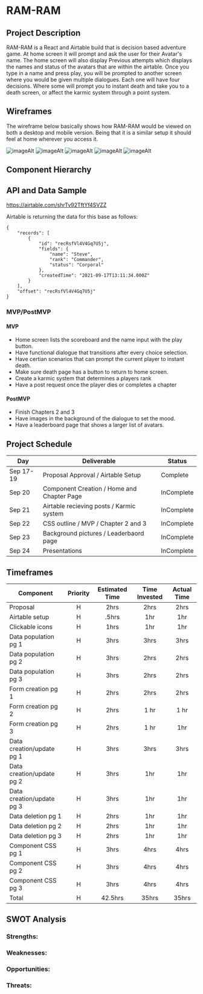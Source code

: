 # RAM-RAM



## Project Description

RAM-RAM is a React and Airtable build that is decision based adventure game. At home screen it will prompt and ask the user for their Avatar's name. The home screen will also display Previous attempts which displays the names and status of the avatars that are within the airtable. Once you type in a name and press play, you will be prompted to another screen where you would be given multiple dialogues. Each one will have four decisions. Where some will prompt you to instant death and take you to a death screen, or affect the karmic system through a point system. 

## Wireframes

The wireframe below basically shows how RAM-RAM would be viewed on both a desktop and mobile version. Being that it is a similar setup it should feel at home wherever you access it. 

![imageAlt](https://ibb.co/sgn4Fyn)
![imageAlt](https://ibb.co/kG1KW88)
![imageAlt](https://ibb.co/QfpSGWF)
![imageAlt](https://ibb.co/XDB7WGc)
![imageAlt](https://ibb.co/xhmR5tN)

## Component Hierarchy

<!-- ![imageAlt](https://i.imgur.com/PhRA82l.png) -->

## API and Data Sample

https://airtable.com/shrTv92TftYf4SVZZ

Airtable is returning the data for this base as follows:

```
{
    "records": [
        {
            "id": "recRsfVl4V4Gq7U5j",
            "fields": {
                "name": "Steve",
                "rank": "Commander",
                "status": "Corporal"
            },
            "createdTime": "2021-09-17T13:11:34.000Z"
        }
    ],
    "offset": "recRsfVl4V4Gq7U5j"
}
```

### MVP/PostMVP

#### MVP

- Home screen lists the scoreboard and the name input with the play button. 
- Have functional dialogue that transitions after every choice selection.
- Have certian scenarios that can prompt the current player to instant death.
- Make sure death page has a button to return to home screen.
- Create a karmic system that determines a players rank
- Have a post request once the player dies or completes a chapter


#### PostMVP

- Finish Chapters 2 and 3
- Have images in the background of the dialogue to set the mood.
- Have a leaderboard page that shows a larger list of avatars.

## Project Schedule

| Day      | Deliverable                                | Status   |
| -------- | ------------------------------------------ | -------- |
| Sep 17-19 | Proposal Approval / Airtable Setup        | Complete |
| Sep 20   | Component Creation / Home and Chapter Page | InComplete |
| Sep 21   | Airtable recieving posts / Karmic system   | InComplete |
| Sep 22   | CSS outline / MVP / Chapter 2 and 3        | InComplete |
| Sep 23   | Background pictures / Leaderbaord page     | InComplete |
| Sep 24   | Presentations                              | InComplete |

## Timeframes

| Component                 | Priority | Estimated Time | Time Invested | Actual Time |
| ------------------------- | :------: | :------------: | :-----------: | :---------: |
| Proposal                  |    H     |      2hrs      |     2hrs      |    2hrs     |
| Airtable setup            |    H     |     .5hrs      |      1hr      |     1hr     |
| Clickable icons           |    H     |      1hrs      |      1hr      |     1hr     |
| Data population pg 1      |    H     |      3hrs      |     3hrs      |    3hrs     |
| Data population pg 2      |    H     |      3hrs      |     2hrs      |    2hrs     |
| Data population pg 3      |    H     |      3hrs      |     2hrs      |    2hrs     |
| Form creation pg 1        |    H     |      2hrs      |     2hrs      |    2hrs     |
| Form creation pg 2        |    H     |      2hrs      |     1 hr      |    1 hr     |
| Form creation pg 3        |    H     |      2hrs      |     1 hr      |     1hr     |
| Data creation/update pg 1 |    H     |      3hrs      |     3hrs      |    3hrs     |
| Data creation/update pg 2 |    H     |      3hrs      |      1hr      |     1hr     |
| Data creation/update pg 3 |    H     |      3hrs      |      1hr      |     1hr     |
| Data deletion pg 1        |    H     |      2hrs      |      1hr      |     1hr     |
| Data deletion pg 2        |    H     |      2hrs      |      1hr      |     1hr     |
| Data deletion pg 3        |    H     |      2hrs      |      1hr      |     1hr     |
| Component CSS pg 1        |    H     |      3hrs      |     4hrs      |    4hrs     |
| Component CSS pg 2        |    H     |      3hrs      |     4hrs      |    4hrs     |
| Component CSS pg 3        |    H     |      3hrs      |     4hrs      |    4hrs     |
| Total                     |    H     |    42.5hrs     |     35hrs     |    35hrs    |

## SWOT Analysis

### Strengths:


### Weaknesses:


### Opportunities:


### Threats:


